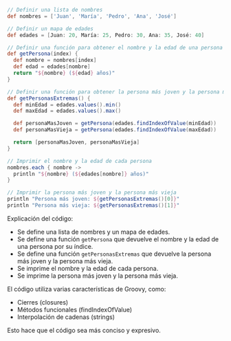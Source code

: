 ```groovy
// Definir una lista de nombres
def nombres = ['Juan', 'María', 'Pedro', 'Ana', 'José']

// Definir un mapa de edades
def edades = [Juan: 20, María: 25, Pedro: 30, Ana: 35, José: 40]

// Definir una función para obtener el nombre y la edad de una persona por su índice
def getPersona(index) {
  def nombre = nombres[index]
  def edad = edades[nombre]
  return "${nombre} (${edad} años)"
}

// Definir una función para obtener la persona más joven y la persona más vieja
def getPersonasExtremas() {
  def minEdad = edades.values().min()
  def maxEdad = edades.values().max()

  def personaMasJoven = getPersona(edades.findIndexOfValue(minEdad))
  def personaMasVieja = getPersona(edades.findIndexOfValue(maxEdad))

  return [personaMasJoven, personaMasVieja]
}

// Imprimir el nombre y la edad de cada persona
nombres.each { nombre ->
  println "${nombre} (${edades[nombre]} años)"
}

// Imprimir la persona más joven y la persona más vieja
println "Persona más joven: ${getPersonasExtremas()[0]}"
println "Persona más vieja: ${getPersonasExtremas()[1]}"
```

Explicación del código:

* Se define una lista de nombres y un mapa de edades.
* Se define una función `getPersona` que devuelve el nombre y la edad de una persona por su índice.
* Se define una función `getPersonasExtremas` que devuelve la persona más joven y la persona más vieja.
* Se imprime el nombre y la edad de cada persona.
* Se imprime la persona más joven y la persona más vieja.

El código utiliza varias características de Groovy, como:

* Cierres (closures)
* Métodos funcionales (findIndexOfValue)
* Interpolación de cadenas (strings)

Esto hace que el código sea más conciso y expresivo.